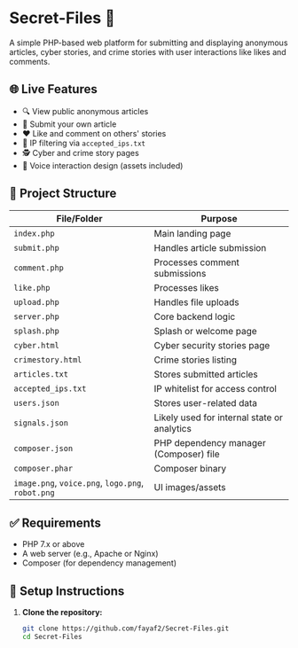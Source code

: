 # Secret-Files 🔐

A simple PHP-based web platform for submitting and displaying anonymous articles, cyber stories, and crime stories with user interactions like likes and comments.

## 🌐 Live Features

- 🔍 View public anonymous articles
- 📝 Submit your own article
- ❤️ Like and comment on others' stories
- 🔐 IP filtering via `accepted_ips.txt`
- 🕵️ Cyber and crime story pages
- 🎤 Voice interaction design (assets included)

## 📁 Project Structure

| File/Folder         | Purpose |
|---------------------|---------|
| `index.php`         | Main landing page |
| `submit.php`        | Handles article submission |
| `comment.php`       | Processes comment submissions |
| `like.php`          | Processes likes |
| `upload.php`        | Handles file uploads |
| `server.php`        | Core backend logic |
| `splash.php`        | Splash or welcome page |
| `cyber.html`        | Cyber security stories page |
| `crimestory.html`   | Crime stories listing |
| `articles.txt`      | Stores submitted articles |
| `accepted_ips.txt`  | IP whitelist for access control |
| `users.json`        | Stores user-related data |
| `signals.json`      | Likely used for internal state or analytics |
| `composer.json`     | PHP dependency manager (Composer) file |
| `composer.phar`     | Composer binary |
| `image.png`, `voice.png`, `logo.png`, `robot.png` | UI images/assets |

## ✅ Requirements

- PHP 7.x or above
- A web server (e.g., Apache or Nginx)
- Composer (for dependency management)

## 🚀 Setup Instructions

1. **Clone the repository:**
   ```bash
   git clone https://github.com/fayaf2/Secret-Files.git
   cd Secret-Files

